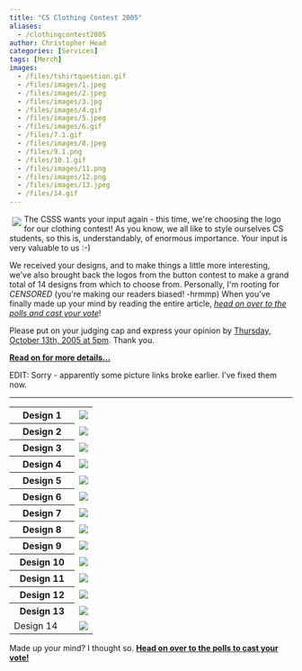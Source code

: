```yaml
---
title: "CS Clothing Contest 2005"
aliases:
  - /clothingcontest2005
author: Christopher Head
categories: [Services]
tags: [Merch]
images:
  - /files/tshirtquestion.gif
  - /files/images/1.jpeg
  - /files/images/2.jpeg
  - /files/images/3.jpg
  - /files/images/4.gif
  - /files/images/5.jpeg
  - /files/images/6.gif
  - /files/7.1.gif
  - /files/images/8.jpeg
  - /files/9.1.png
  - /files/10.1.gif
  - /files/images/11.png
  - /files/images/12.png
  - /files/images/13.jpeg
  - /files/14.gif
---
```


<img src="/files/tshirtquestion.gif" vspace="5" hspace="5" align="left"> The CSSS wants your input again - this time, we're choosing the logo for our clothing contest! As you know, we all like to style ourselves CS students, so this is, understandably, of enormous importance. Your input is very valuable to us :-)

We received your designs, and to make things a little more interesting, we've also brought back the logos from the button contest to make a grand total of 14 designs from which to choose from. Personally, I'm rooting for _CENSORED_ (you're making our readers biased! -hrmmp) When you've finally made up your mind by reading the entire article, _[head on over to the polls and cast your vote](/node/1478)_!

Please put on your judging cap and express your opinion by <u>Thursday, October 13th, 2005 at 5pm</u>. Thank you.

**[Read on for more details...](/clothing2005)**

EDIT: Sorry - apparently some picture links broke earlier. I've fixed them now.

<hr>
<table>
<tbody><tr>
<th width="100">Design 1</th>
<td><img src="/files/images/1.jpeg"></td>
</tr>
<tr>
<th>Design 2</th>
<td><img src="/files/images/2.jpeg"></td>
</tr>
<tr>
<th>Design 3</th>
<td><img src="/files/images/3.jpg"></td>
</tr>
<tr>
<th>Design 4</th>
<td><img src="/files/images/4.gif"></td>
</tr>
<tr>
<th>Design 5</th>
<td><img src="/files/images/5.jpeg"></td>
</tr>
<tr>
<th>Design 6</th>
<td><img src="/files/images/6.gif"></td>
</tr>
<tr>
<th>Design 7</th>
<td><img src="/files/7.1.gif"></td>
</tr>
<tr>
<th>Design 8</th>
<td><img src="/files/images/8.jpeg"></td>
</tr>
<tr>
<th>Design 9</th>
<td><img src="/files/9.1.png"></td>
</tr>
<tr>
<th>Design 10</th>
<td><img src="/files/10.1.gif"></td>
</tr>
<tr>
<th>Design 11</th>
<td><img src="/files/images/11.png"></td>
</tr>
<tr>
<th>Design 12</th>
<td><img src="/files/images/12.png"></td>
</tr>
<tr>
<th>Design 13</th>
<td><img src="/files/images/13.jpeg"></td>
</tr>
<tr>
<td>Design 14
</td><td><img src="/files/14.gif"></td>
</tr>
</tbody></table>

Made up your mind? I thought so. **[Head on over to the polls to cast your vote!](/node/1478)**
